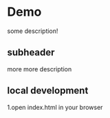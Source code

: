 # Demo
some description!
## subheader
more more description

## local development

1.open index.html in  your browser